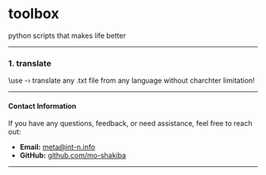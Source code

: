 # toolbox
python scripts that makes life better

---
### 1. translate
\use -› translate any .txt file from any language without charchter limitation!

---
#### Contact Information

If you have any questions, feedback, or need assistance, feel free to reach out:

- **Email:** [meta@int-n.info](mailto:moshakiba@icloud.com)
- **GitHub:** [github.com/mo-shakiba](https://github.com/mo-shakiba)
---
